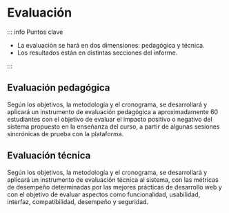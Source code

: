 # Evaluación

::: info Puntos clave

- La evaluación se hará en dos dimensiones: pedagógica y técnica.
- Los resultados están en distintas secciones del informe.

:::

## Evaluación pedagógica

Según los objetivos, la metodología y el cronograma, se desarrollará y aplicará un instrumento de evaluación pedagógica a aproximadamente 60 estudiantes con el objetivo de evaluar el impacto positivo o negativo del sistema propuesto en la enseñanza del curso, a partir de algunas sesiones sincrónicas de prueba con la plataforma.

## Evaluación técnica

Según los objetivos, la metodología y el cronograma, se desarrollará y aplicará un instrumento de evaluación técnica al sistema, con las métricas de desempeño determinadas por las mejores prácticas de desarrollo web y con el objetivo de evaluar aspectos como funcionalidad, usabilidad, interfaz, compatibilidad, desempeño y seguridad.
